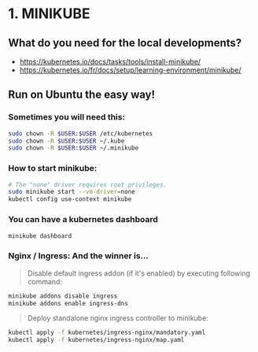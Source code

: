 # 1. MINIKUBE

## What do you need for the local developments?

* https://kubernetes.io/docs/tasks/tools/install-minikube/
* https://kubernetes.io/fr/docs/setup/learning-environment/minikube/

## Run on Ubuntu the easy way!

### Sometimes you will need this:

```sh
sudo chown -R $USER:$USER /etc/kubernetes
sudo chown -R $USER:$USER ~/.kube
sudo chown -R $USER:$USER ~/.minikube
```

### How to start minikube:

```sh
# The "none" driver requires root privileges.
sudo minikube start --vm-driver=none
kubectl config use-context minikube
```

### You can have a kubernetes dashboard

```sh
minikube dashboard
```

### Nginx / Ingress: And the winner is...

> Disable default ingress addon (if it's enabled) by executing following command:

```sh
minikube addons disable ingress
minikube addons enable ingress-dns
```

> Deploy standalone nginx ingress controller to minikube:

```sh
kubectl apply -f kubernetes/ingress-nginx/mandatory.yaml
kubectl apply -f kubernetes/ingress-nginx/map.yaml
```
